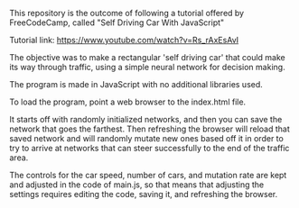 This repository is the outcome of following a tutorial offered by FreeCodeCamp, called "Self Driving Car With JavaScript"

Tutorial link:  https://www.youtube.com/watch?v=Rs_rAxEsAvI

The objective was to make a rectangular 'self driving car' that could make its way through traffic, using a simple neural network for decision making.

The program is made in JavaScript with no additional libraries used.

To load the program, point a web browser to the index.html file.

It starts off with randomly initialized networks, and then you can save the network that goes the farthest.
Then refreshing the browser will reload that saved network and will randomly mutate new ones based off it in order to try to arrive at networks that can steer successfully to the end of the traffic area.

The controls for the car speed, number of cars, and mutation rate are kept and adjusted in the code of main.js, so that means that adjusting the settings requires editing the code, saving it, and refreshing the browser.


